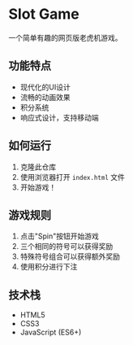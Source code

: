 # Slot Game

一个简单有趣的网页版老虎机游戏。

## 功能特点

- 现代化的UI设计
- 流畅的动画效果
- 积分系统
- 响应式设计，支持移动端

## 如何运行

1. 克隆此仓库
2. 使用浏览器打开 `index.html` 文件
3. 开始游戏！

## 游戏规则

1. 点击"Spin"按钮开始游戏
2. 三个相同的符号可以获得奖励
3. 特殊符号组合可以获得额外奖励
4. 使用积分进行下注

## 技术栈

- HTML5
- CSS3
- JavaScript (ES6+) 